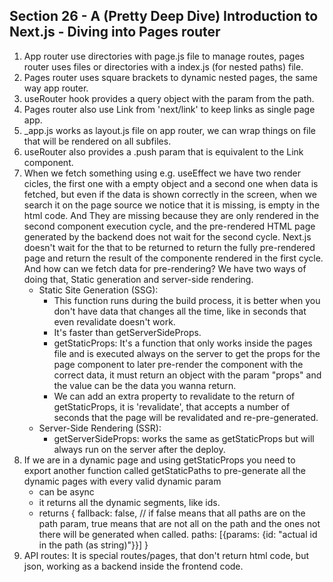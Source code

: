 ## Section 26 - A (Pretty Deep Dive) Introduction to Next.js - Diving into Pages router

1. App router use directories with page.js file to manage routes, pages router uses files or directories with a index.js (for nested paths) file. 
2. Pages router uses square brackets to dynamic nested pages, the same way app router.
3. useRouter hook provides a query object with the param from the path.
4. Pages router also use Link from 'next/link' to keep links as single page app.
5. _app.js works as layout.js file on app router, we can wrap things on file that will be rendered on all subfiles.
6. useRouter also provides a .push param that is equivalent to the Link component.
7. When we fetch something using e.g. useEffect we have two render cicles, the first one with a empty object and a second one when data is fetched, but even if the data is shown correctly in the screen, when we search it on the page source we notice that it is missing, is empty in the html code. And They are missing because they are only rendered in the second component execution cycle, and the pre-rendered HTML page generated by the backend does not wait for the second cycle. Next.js doesn't wait for the that to be returned to return the fully pre-rendered page and return the result of the componente rendered in the first cycle. And how can we fetch data for pre-rendering?
We have two ways of doing that, Static generation and server-side rendering.
    * Static Site Generation (SSG): 
        - This function runs during the build process, it is better when you don't have data that changes all the time, like in seconds that even revalidate doesn't work.
        - It's faster than getServerSideProps.
        - getStaticProps: It's a function that only works inside the pages file and is executed always on the server to get the props for the page component to later pre-render the component with the correct data, it must return an object with the param "props" and the value can be the data you wanna return.
        - We can add an extra property to revalidate to the return of getStaticProps, it is 'revalidate', that accepts a number of seconds that the page will be revalidated and re-pre-generated.
    * Server-Side Rendering (SSR): 
        - getServerSideProps: works the same as getStaticProps but will always run on the server after the deploy.
8. If we are in a dynamic page and using getStaticProps you need to export another function called getStaticPaths to pre-generate all the dynamic pages with every valid dynamic param
    - can be async
    - it returns all the dynamic segments, like ids.
    - returns {
        fallback: false, // if false means that all paths are on the path param, true means that are not all on the path and the ones not there will be generated when called.
        paths: [{params: {id: "actual id in the path (as string)"}}]
    }
9. API routes: It is special routes/pages, that don't return html code, but json, working as a backend inside the frontend code.

